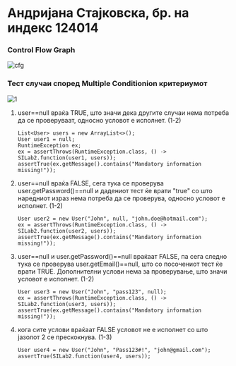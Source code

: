 # Андријана Стајковска, бр. на индекс 124014


### Control Flow Graph
![cfg](https://github.com/AndrijanaStajkovska/SI_2023_lab2_124014/assets/18198851/e5faab41-4150-49e2-83d1-25919540e25c)


### Тест случаи според Multiple Conditionion критериумот
![1](https://github.com/AndrijanaStajkovska/SI_2023_lab2_124014/assets/18198851/39a2cd0f-d7ff-435a-b1a2-3f27518b0ef8)

1. user==null враќа TRUE, што значи дека другите случаи нема потреба да се проверуваат, односно условот е исполнет. (1-2)
   ```
   List<User> users = new ArrayList<>();
   User user1 = null;
   RuntimeException ex;
   ex = assertThrows(RuntimeException.class, () -> SILab2.function(user1, users));
   assertTrue(ex.getMessage().contains("Mandatory information missing!"));
   ```
    
2. user==null враќа FALSE, сега тука се проверува user.getPassword()==null и дадениот тест ќе врати "true" со што наредниот израз нема потреба да се проверува, односно условот е исполнет. (1-2)
   ```
   User user2 = new User("John", null, "john.doe@hotmail.com");
   ex = assertThrows(RuntimeException.class, () -> SILab2.function(user2, users));
   assertTrue(ex.getMessage().contains("Mandatory information missing!"));
   ```

3. user==null и user.getPassword()==null враќаат FALSE, па сега следно тука се проверува user.getEmail()==null, што со посочениот тест ќе врати TRUE. Дополнителни услови нема за проверување, што значи условот е исполнет. (1-2)
   ```
   User user3 = new User("John", "pass123", null);
   ex = assertThrows(RuntimeException.class, () -> SILab2.function(user3, users));
   assertTrue(ex.getMessage().contains("Mandatory information missing!"));
   ```
  
4. кога сите услови враќаат FALSE условот не е исполнет со што јазолот 2 се прескокнува. (1-3)
   ```
   User user4 = new User("John", "Pass123#!", "john@gmail.com");
   assertTrue(SILab2.function(user4, users));
   ```
